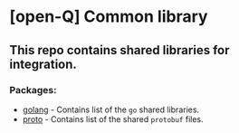 # [open-Q] Common library

## This repo contains shared libraries for integration.

### Packages: 
- [golang](./golang) - Contains list of the `go` shared libraries.
- [proto](./proto) - Contains list of the shared `protobuf` files.